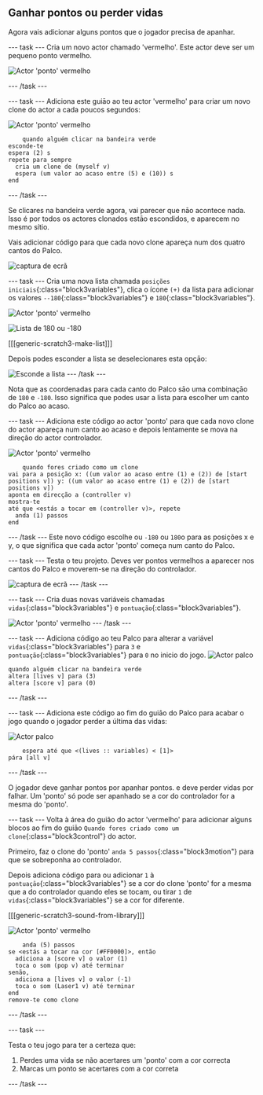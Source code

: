 ## Ganhar pontos ou perder vidas

Agora vais adicionar alguns pontos que o jogador precisa de apanhar.

\--- task \--- Cria um novo actor chamado 'vermelho'. Este actor deve ser um pequeno ponto vermelho.

![Actor 'ponto' vermelho](images/dots-red.png)

\--- /task \---

\--- task \--- Adiciona este guiāo ao teu actor 'vermelho' para criar um novo clone do actor a cada poucos segundos:

![Actor 'ponto' vermelho](images/red-sprite.png)

```blocks3
    quando alguém clicar na bandeira verde
esconde-te
espera (2) s
repete para sempre 
  cria um clone de (myself v)
  espera (um valor ao acaso entre (5) e (10)) s
end
```

\--- /task \---

Se clicares na bandeira verde agora, vai parecer que nāo acontece nada. Isso é por todos os actores clonados estāo escondidos, e aparecem no mesmo sítio.

Vais adicionar código para que cada novo clone apareça num dos quatro cantos do Palco.

![captura de ecrã](images/dots-start.png)

\--- task \--- Cria uma nova lista chamada `posições iniciais`{:class="block3variables"}, clica o ícone `(+)` da lista para adicionar os valores `--180`{:class="block3variables"} e `180`{:class="block3variables"}.

![Actor 'ponto' vermelho](images/red-sprite.png)

![Lista de 180 ou -180](images/dots-list.png)

[[[generic-scratch3-make-list]]]

Depois podes esconder a lista se deselecionares esta opçāo:

![Esconde a lista](images/hide-list.png) \--- /task \---

Nota que as coordenadas para cada canto do Palco sāo uma combinaçāo de `180` e `-180`. Isso significa que podes usar a lista para escolher um canto do Palco ao acaso.

\--- task \--- Adiciona este código ao actor 'ponto' para que cada novo clone do actor apareça num canto ao acaso e depois lentamente se mova na direção do actor controlador.

![Actor 'ponto' vermelho](images/red-sprite.png)

```blocks3
    quando fores criado como um clone
vai para a posição x: ((um valor ao acaso entre (1) e (2)) de [start positions v]) y: ((um valor ao acaso entre (1) e (2)) de [start positions v])
aponta em direcção a (controller v)
mostra-te
até que <estás a tocar em (controller v)>, repete 
  anda (1) passos
end
```

\--- /task \--- Este novo código escolhe ou `-180` ou `180`o para as posições x e y, o que significa que cada actor 'ponto' começa num canto do Palco.

\--- task \--- Testa o teu projeto. Deves ver pontos vermelhos a aparecer nos cantos do Palco e moverem-se na direção do controlador.

![captura de ecrã](images/dots-red-test.png) \--- /task \---

\--- task \--- Cria duas novas variáveis chamadas `vidas`{:class="block3variables"} e `pontuação`{:class="block3variables"}.

![Actor 'ponto' vermelho](images/red-sprite.png) \--- /task \---

\--- task \--- Adiciona código ao teu Palco para alterar a variável `vidas`{:class="block3variables"} para `3` e `pontuação`{:class="block3variables"} para `0` no inicio do jogo. ![Actor palco](images/stage-sprite.png)

```blocks3
quando alguém clicar na bandeira verde
altera [lives v] para (3)
altera [score v] para (0)
```

\--- /task \---

\--- task \--- Adiciona este código ao fim do guiāo do Palco para acabar o jogo quando o jogador perder a última das vidas:

![Actor palco](images/stage-sprite.png)

```blocks3
    espera até que <(lives :: variables) < [1]>
pára [all v]
```

\--- /task \---

O jogador deve ganhar pontos por apanhar pontos. e deve perder vidas por falhar. Um 'ponto' só pode ser apanhado se a cor do controlador for a mesma do 'ponto'.

\--- task \--- Volta à área do guião do actor 'vermelho' para adicionar alguns blocos ao fim do guiāo `Quando fores criado como um clone`{:class="block3control"} do actor.

Primeiro, faz o clone do 'ponto' `anda 5 passos`{:class="block3motion"} para que se sobreponha ao controlador.

Depois adiciona código para ou adicionar `1` à `pontuaçāo`{:class="block3variables"} se a cor do clone 'ponto' for a mesma que a do controlador quando eles se tocam, ou tirar `1` de `vidas`{:class="block3variables"} se a cor for diferente.

[[[generic-scratch3-sound-from-library]]]

![Actor 'ponto' vermelho](images/red-sprite.png)

```blocks3
    anda (5) passos
se <estás a tocar na cor [#FF0000]>, então 
  adiciona a [score v] o valor (1)
  toca o som (pop v) até terminar
senão, 
  adiciona a [lives v] o valor (-1)
  toca o som (Laser1 v) até terminar
end
remove-te como clone
```

\--- /task \---

\--- task \---

Testa o teu jogo para ter a certeza que:

1. Perdes uma vida se não acertares um 'ponto' com a cor correcta
2. Marcas um ponto se acertares com a cor correta

\--- /task \---